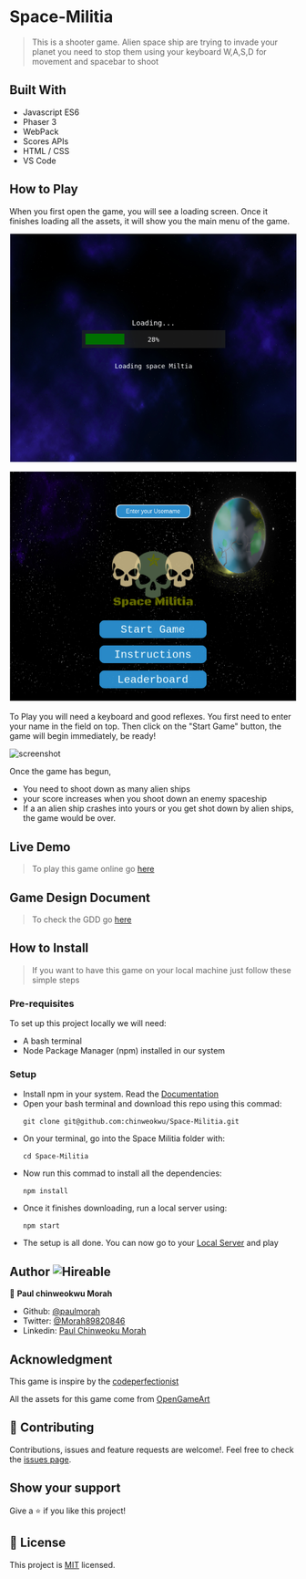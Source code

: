 # Space-Militia
> This is a shooter game. Alien space ship are trying to invade your planet 
> you need to stop them using your keyboard W,A,S,D for movement and spacebar to shoot

## Built With

- Javascript ES6
- Phaser 3
- WebPack
- Scores APIs
- HTML / CSS
- VS Code

## How to Play

When you first open the game, you will see a loading screen. Once it finishes loading all the assets, it will show you the main menu of the game.

![screenshot](./src/assets/loadingGame.png) 

![screenshot](./src/assets/gameMenu.png) 

To Play you will need a keyboard and good reflexes. You first need to enter your name in the field on top. Then click on the "Start Game" button, the game will begin immediately, be ready!

![screenshot]()

Once the game has begun,

- You need to shoot down as many alien ships 
- your score increases when you shoot down an enemy spaceship
- If a an alien ship crashes into yours or you get shot down by alien ships, the game would be over.

## Live Demo

> To play this game online go [here]()

## Game Design Document

> To check the GDD go [here](https://github.com/chinweokwu/Space-Militia/blob/branch-a/GameDesignDocument.md)

## How to Install

> If you want to have this game on your local machine just follow these simple steps

### Pre-requisites

To set up this project locally we will need:
- A bash terminal
- Node Package Manager (npm) installed in our system

### Setup

- Install npm in your system. Read the [Documentation](https://nodejs.org/en/download/package-manager/)
- Open your bash terminal and download this repo using this commad:
    ``` 
   git clone git@github.com:chinweokwu/Space-Militia.git
    ``` 
- On your terminal, go into the Space Militia folder with:
    ``` 
   cd Space-Militia
    ``` 
- Now run this commad to install all the dependencies:
    ``` 
   npm install
    ``` 
- Once it finishes downloading, run a local server using:
    ``` 
   npm start
    ``` 
- The setup is all done. You can now go to your [Local Server](http://localhost:3000/) and play

## Author  ![Hireable](https://img.shields.io/badge/HIREABLE-YES-yellowgreen&?style=for-the-badge)

👤 **Paul chinweokwu Morah**
- Github: [@paulmorah](https://github.com/chinweokwu)
- Twitter: [@Morah89820846](https://twitter.com/Morah89820846)
- Linkedin: [Paul Chinweoku Morah](https://www.linkedin.com/in/morah-paul/)

## Acknowledgment

This game is inspire by the [codeperfectionist](http://codeperfectionist.com/articles/phaser-js-tutorial-building-a-polished-space-shooter-game-part-3/)

All the assets for this game come from [OpenGameArt](https://opengameart.org/)



## 🤝 Contributing

Contributions, issues and feature requests are welcome!. Feel free to check the [issues page](https://github.com/chinweokwu/Space-Militia/issues).

## Show your support

Give a ⭐️ if you like this project!

## 📝 License
This project is [MIT](https://github.com/chinweokwu/Space-Militia/blob/develop/LICENSE) licensed.